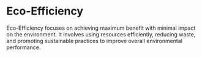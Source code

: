 # Eco-Efficiency
Eco-Efficiency focuses on achieving maximum benefit with minimal impact on the environment. It involves using resources efficiently, reducing waste, and promoting sustainable practices to improve overall environmental performance.
